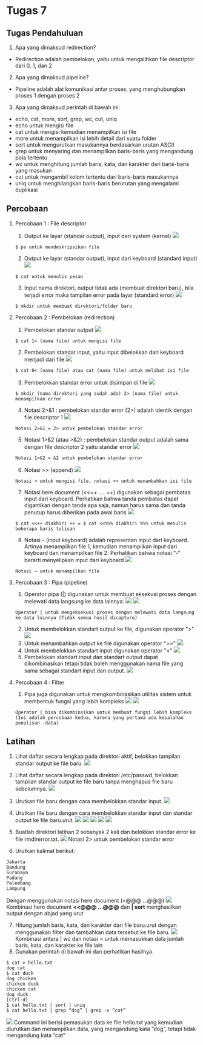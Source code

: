 # Tugas 7
## Tugas Pendahuluan
1.	Apa yang dimaksud redirection?
- Redirection adalah pembelokan, yaitu untuk mengalihkan file descriptor dari 0, 1, dan 2
2.	Apa yang dimaksud pipeline?
- Pipeline adalah alat komunikasi antar proses, yang menghubungkan proses 1 dengan proses 2
3.	Apa yang dimaksud perintah di bawah ini:
- echo, cat, more, sort, grep, wc, cut, uniq
- echo untuk mengisi file
- cat untuk mengisi kemudian menampilkan isi file
- more untuk menampilkan isi lebih detail dari suatu folder
- sort untuk mengurutkan masukannya berdasarkan urutan ASCII
- grep untuk menyaring dan menampilkan baris-baris yang mengandung pola tertentu
- wc untuk menghitung jumlah baris, kata, dan karakter dari baris-baris yang masukan
- cut untuk mengambil kolom tertentu dari baris-baris masukannya
- uniq untuk menghilangkan baris-baris berurutan yang mengalami duplikasi

## Percobaan
1.	Percobaan 1 : File descriptor
      1)	Output ke layar (standar output), input dari system (kernel)
      ![](assets/percobaan/1.png)
      ```
      $ ps untuk mendeskripsikan file
      ```
      2)	Output ke layar (standar output), input dari keyboard (standard input)
      ![](assets/percobaan/2.png)
      ```
      $ cat untuk menulis pesan
      ```
      3)	Input nama direktori, output tidak ada (membuat direktori baru), bila terjadi error maka tampilan error pada layar (standard error)
      ![](assets/percobaan/3.png)

      ```
      $ mkdir untuk membuat direktori/folder baru
      ```

2.	Percobaan 2 : Pembelokan (redirection)
      1)	Pembelokan standar output
      ![](assets/percobaan/4.png)
      ```
      $ cat 1> (nama file) untuk mengisi file
      ```
      2)	Pembelokan standar input, yaitu input dibelokkan dari keyboard menjadi dari file
      ![](assets/percobaan/5.png)
      ```
      $ cat 0< (nama file) atau cat (nama file) untuk melihat isi file
      ```
      3)	Pembelokkan standar error untuk disimpan di file
      ![](assets/percobaan/6.png)
      ```
      $ mkdir (nama direktori yang sudah ada) 2> (nama file) untuk menampilkan error
      ```
      4)	Notasi 2>&1 : pembelokan standar error (2>) adalah identik dengan file descriptor 1
      ![](assets/percobaan/7.png)
      ```
      Notasi 2>&1 = 2> untuk pembelokan standar error
      ```
      5)	Notasi 1>&2 (atau >&2) : pembelokan standar output adalah sama dengan file descriptor 2 yaitu standar error
      ![](assets/percobaan/8.png)
      ```
      Notasi 1>&2 = &2 untuk pembelokan standar error
      ```
      6)	Notasi >> (append)
      ![](assets/percobaan/9.png)
      ```
      Notasi > untuk mengisi file, notasi >> untuk menambahkan isi file
      ```
      7)	Notasi here document (<<++ .... ++) digunakan sebagai pembatas input dari keyboard. Perhatikan bahwa tanda pembatas dapat digantikan dengan tanda apa saja, namun harus sama dan tanda penutup            harus diberikan pada awal baris
      ![](assets/percobaan/10.png)
      ```
      $ cat <<++ diakhiri ++ = $ cat <<%%% diakhiri %%% untuk menulis beberapa baris tulisan
      ```
      8)	Notasi – (input keyboard) adalah representan input dari keyboard. Artinya menampilkan file 1, kemudian menampilkan input dari keyboard dan menampilkan file 2. Perhatikan bahwa notasi “-“ berarti        menyelipkan input dari keyboard
      ![](assets/percobaan/11.png)
      ```
      Notasi – untuk menampilkan file
      ```

3.	Percobaan 3 : Pipa (pipeline)
      1)	Operator pipa (|) digunakan untuk membuat eksekusi proses dengan melewati data langsung ke data lainnya.
      ![](assets/percobaan/12.png)
      ![](assets/percobaan/13.png)
      ```
      Operator | untuk mengeksekusi proses dengan melewati data langsung ke data lainnya (Tidak semua hasil dicapture)
      ```
      2) Untuk membelokkan standart output ke file, digunakan operator ">"
      ![](assets/percobaan/14.png)
      3) Untuk menambahkan output ke file digunakan operator ">>"
      ![](assets/percobaan/15.png)
      4) Untuk membelokkan standart input digunakan operator "<"
      ![](assets/percobaan/16.png)
      5) Pembelokan standart input dan standart output dapat dikombinasikan tetapi tidak boleh menggunakan nama file yang sama sebagai standart input dan output.
      ![](assets/percobaan/17.png)

4.	Percobaan 4 : Filter
      1)	Pipa juga digunakan untuk mengkombinasikan utilitas sistem untuk membentuk fungsi yang lebih kompleks
      ![](assets/percobaan/18.png)
      ![](assets/percobaan/19.png)
      ```
      Operator | bisa dikombinsikan untuk membuat fungsi lebih kompleks (Ini adalah percobaan kedua, karena yang pertama ada kesalahan penulisan  data)
      ```

## Latihan
1.	Lihat daftar secara lengkap pada direktori aktif, belokkan tampilan standar output ke file baru.
![](assets/latihan/1.png)

2.	Lihat daftar secara lengkap pada direktori /etc/passwd, belokkan tampilan standar output ke file baru tanpa menghapus file baru sebelumnya.
![](assets/latihan/2.png)

3.	Urutkan file baru dengan cara membelokkan standar input.
![](assets/latihan/3.png)

4.	Urutkan file baru dengan cara membelokkan standar input dan standar output ke file baru.urut.
![](assets/latihan/4.png)
![](assets/latihan/5.png)
![](assets/latihan/6.png)
![](assets/latihan/7.png)
![](assets/latihan/8.png)

6.	Buatlah direktori latihan 2 sebanyak 2 kali dan belokkan standar error ke file rmdirerror.txt.
![](assets/latihan/9.png)
Notasi 2> untuk pembelokan standar error

7.	Urutkan kalimat berikut:
```
Jakarta
Bandung
Surabaya
Padang
Palembang
Lampung
```
Dengan menggunakan notasi here document (<@@@ ...@@@)
![](assets/latihan/10.png)
Kombinasi here document **<<@@@ ...@@@** dan **| sort** menghasilkan output dengan abjad yang urut

7.	Hitung jumlah baris, kata, dan karakter dari file baru.urut dengan menggunakan filter dan tambahkan data tersebut ke file baru.
![](assets/latihan/11.png)
Kombinasi antara | wc dan notasi > untuk memasukkan data jumlah baris, kata, dan karakter ke file lain
8.	Gunakan perintah di bawah ini dan perhatikan hasilnya.
```
$ cat > hello.txt
dog cat
$ cat duck
dog chicken
chicken duck
chicken cat
dog duck
[Ctrl-d]
$ cat hello.txt | sort | uniq
$ cat hello.txt | grep “dog” | grep -v “cat”
```
![](assets/latihan/12.png)
Command ini berisi pemasukan data ke file hello.txt yang kemudian diurutkan dan menampilkan data, yang mengandung kata “dog”, tetapi tidak mengandung kata “cat”
